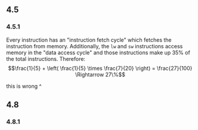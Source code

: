 ## 4.5
### 4.5.1
Every instruction has an "instruction fetch cycle" which fetches the instruction from memory. Additionally, the `lw` and `sw` instructions access memory in the "data access cycle" and those instructions make up 35% of the total instructions. Therefore:
$$\frac{1}{5} + \left( \frac{1}{5} \times \frac{7}{20} \right) = \frac{27}{100} \Rightarrow 27\%$$

this is wrong ^
## 4.8
### 4.8.1


